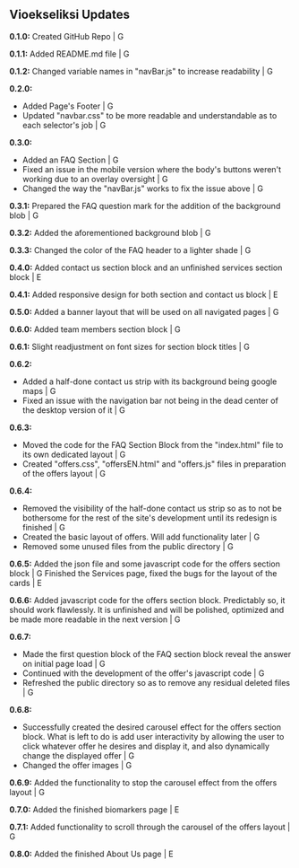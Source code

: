 ## Vioekseliksi Updates

**0.1.0:** Created GitHub Repo | G

**0.1.1:** Added README.md file | G

**0.1.2:** Changed variable names in "navBar.js" to increase readability | G

**0.2.0:** <ul>
				<li>Added Page's Footer | G</li>
				<li>Updated "navbar.css" to be more readable and understandable as to each selector's job | G</li>
			</ul>

**0.3.0:** <ul>
				<li>Added an FAQ Section | G</li>
				<li>Fixed an issue in the mobile version where the body's buttons weren't working due to an overlay oversight | G</li>
				<li>Changed the way the "navBar.js" works to fix the issue above | G</li>
			</ul>

**0.3.1:** Prepared the FAQ question mark for the addition of the background blob | G

**0.3.2:** Added the aforementioned background blob | G

**0.3.3:** Changed the color of the FAQ header to a lighter shade | G

**0.4.0:** Added contact us section block and an unfinished services section block | E

**0.4.1:** Added responsive design for both section and contact us block | E

**0.5.0:** Added a banner layout that will be used on all navigated pages | G

**0.6.0:** Added team members section block | G

**0.6.1:** Slight readjustment on font sizes for section block titles | G

**0.6.2:** <ul>
				<li>Added a half-done contact us strip with its background being google maps | G</li>
				<li>Fixed an issue with the navigation bar not being in the dead center of the desktop version of it | G</li>
			</ul>

**0.6.3:** <ul>
				<li>Moved the code for the FAQ Section Block from the "index.html" file to its own dedicated layout | G</li>
				<li>Created "offers.css", "offersEN.html" and "offers.js" files in preparation of the offers layout | G</li>
			</ul>

**0.6.4:** <ul>
				<li>Removed the visibility of the half-done contact us strip so as to not be bothersome for the rest of the site's development until its redesign is finished | G</li>
				<li>Created the basic layout of offers. Will add functionality later | G</li>
				<li>Removed some unused files from the public directory | G</li>
			</ul>

**0.6.5:** Added the json file and some javascript code for the offers section block | G
           Finished the Services page, fixed the bugs for the layout of the cards | E

**0.6.6:** Added javascript code for the offers section block. Predictably so, it should work flawlessly. It is unfinished and will be polished, optimized and be made more readable in the next version | G

**0.6.7:** <ul>
				<li>Made the first question block of the FAQ section block reveal the answer on initial page load | G</li>
				<li>Continued with the development of the offer's javascript code | G</li>
				<li>Refreshed the public directory so as to remove any residual deleted files | G</li>
			</ul>

**0.6.8:** <ul>
				<li>Successfully created the desired carousel effect for the offers section block. What is left to do is add user interactivity by allowing the user to click whatever offer he desires and display it, and also dynamically change the displayed offer | G</li>
				<li>Changed the offer images | G</li>
			</ul>

**0.6.9:** Added the functionality to stop the carousel effect from the offers layout | G

**0.7.0:** Added the finished biomarkers page | E

**0.7.1:** Added functionality to scroll through the carousel of the offers layout | G

**0.8.0:** Added the finished About Us page | E